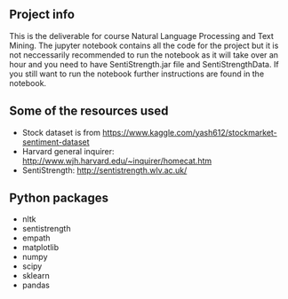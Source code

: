 ## Project info
This is the deliverable for course Natural Language Processing and Text Mining. The jupyter notebook contains all the code for the project but it is not neccessarily recommended to run the notebook as it will take over an hour and you need to have SentiStrength.jar file and SentiStrengthData. If you still want to run the notebook further instructions are found in the notebook.

## Some of the resources used
- Stock dataset is from https://www.kaggle.com/yash612/stockmarket-sentiment-dataset
- Harvard general inquirer: http://www.wjh.harvard.edu/~inquirer/homecat.htm
- SentiStrength: http://sentistrength.wlv.ac.uk/

## Python packages
- nltk
- sentistrength
- empath
- matplotlib
- numpy
- scipy
- sklearn
- pandas
